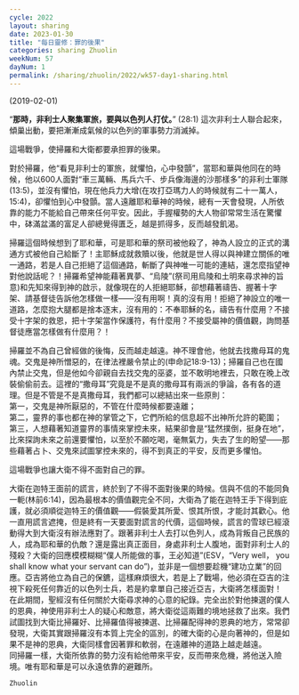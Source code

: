 ```yaml
---
cycle: 2022
layout: sharing
date: 2023-01-30
title: "每日靈修：罪的後果"
categories: sharing Zhuolin
weekNum: 57
dayNum: 1
permalink: /sharing/zhuolin/2022/wk57-day1-sharing.html
---
```

(2019-02-01)

“**那時，非利士人聚集軍旅，要與以色列人打仗。**” (28:1) 這次非利士人聯合起來，傾巢出動，要把漸漸成氣候的以色列的軍事勢力消滅掉。  

這場戰爭，使掃羅和大衛都要承担罪的後果。  

對於掃羅，他“看見非利士的軍旅，就懼怕，心中發顫”，當耶和華與他同在的時候，他以600人面對“車三萬輛、馬兵六千、步兵像海邊的沙那樣多”的非利士軍隊(13:5)，並沒有懼怕，現在他兵力大增(在攻打亞瑪力人的時候就有二十一萬人，15:4)，卻懼怕到心中發顫。當人遠離耶和華神的時候，總有一天會發現，人所依靠的能力不能給自己帶來任何平安。因此，手握權勢的大人物卻常常生活在驚懼中，砵滿盆滿的富足人卻總覺得匱乏，越是抓得多，反而越發飢渴。  

掃羅這個時候想到了耶和華，可是耶和華的祭司被他殺了，神為人設立的正式的溝通方式被他自己給斷了！主耶穌成就救贖以後，他就是世人得以與神建立關係的唯一通路，若是人自己拒絕了這個通路，斬斷了與神唯一可能的連結，還怎麼指望神對他說話呢？！掃羅希望神能藉著異夢、“烏陵”(祭司用烏陵和土明來尋求神的旨意)和先知來得到神的啟示，就像現在的人拒絕耶穌，卻想藉著禱告、握著十字架、請基督徒告訴他怎樣做一樣——沒有用啊！真的沒有用！拒絕了神設立的唯一道路，怎麼抱大腿都是捨本逐末，沒有用的：不奉耶穌的名，禱告有什麼用？不接受十字架的救恩，把十字架當作保護符，有什麼用？不接受屬神的價值觀，詢問基督徒應當怎樣做有什麼用？！  

掃羅並不為自己曾經做的後悔，反而越走越遠。神不理會他，他就去找撒母耳的鬼魂。交鬼是神所憎惡的，在律法裡嚴令禁止的(申命記18:9-13)；掃羅自己也在國內禁止交鬼，但是他如今卻親自去找交鬼的巫婆，並不敢明地裡去，只敢在晚上改裝偷偷前去。這裡的“撒母耳”究竟是不是真的撒母耳有兩派的爭論，各有各的道理。但是不管是不是真撒母耳，我們都可以總結出來一些原則：    
第一，交鬼是神所厭惡的，不管在什麼時候都要遠離；    
第二，靈界的事也都在神的掌管之下，它們所給的信息超不出神所允許的範圍；    
第三，人想藉著知道靈界的事情來掌控未來，結果卻會是“猛然撲倒，挺身在地”，比來探詢未來之前還要懼怕，以至於不願吃喝，毫無氣力，失去了生的盼望——那些藉著占卜、交鬼來試圖掌控未來的，得不到真正的平安，反而更多懼怕。  

這場戰爭也讓大衛不得不面對自己的罪。  

大衛在迦特王面前的謊言，終於到了不得不面對後果的時候。信與不信的不能同負一軛(林前6:14)，因為最根本的價值觀完全不同，大衛為了能在迦特王手下得到庇護，就必須順從迦特王的價值觀——假裝愛其所愛、恨其所恨，才能討其歡心。他一直用謊言遮掩，但是終有一天要面對謊言的代價，這個時候，謊言的雪球已經滾動得大到大衛沒有辦法應對了。跟著非利士人去打以色列人，成為背叛自己民族的人，成為耶和華的仇敵？還是露出真正面目，身處非利士人腹地，面對非利士人的殘殺？大衛的回應模模糊糊“僕人所能做的事，王必知道”(ESV，“Very well， you shall know what your servant can do”)，並非是一個想要趁機“建功立業”的回應。亞吉將他立為自己的保鑣，這樣麻煩很大，若是上了戰場，他必須在亞吉的注視下殺死任何靠近的以色列士兵，若是約拿單自己接近亞吉，大衛將怎樣面對！    
在此期間，聖經沒有任何關於大衛尋求神的心意的紀錄。完全出於對他揀選的僕人的恩典，神使用非利士人的疑心和敵意，將大衛從這兩難的境地拯救了出來。我們試圖找到大衛比掃羅好、比掃羅值得被揀選、比掃羅配得神的恩典的地方，常常卻發現，大衛其實跟掃羅沒有本質上完全的區別，的確大衛的心是向著神的，但是如果不是神的恩典，大衛同樣會因著罪和軟弱，在遠離神的道路上越走越遠。    
同掃羅一樣，大衛所依靠的勢力沒有給他帶來平安，反而帶來危機，將他送入險境。唯有耶和華是可以永遠依靠的避難所。  

`Zhuolin`  
